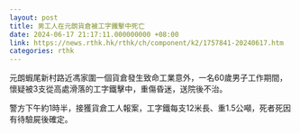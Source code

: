 ```yaml
---
layout: post
title: 男工人在元朗貨倉被工字鐵擊中死亡
date: 2024-06-17 21:17:11.000000000 +08:00
link: https://news.rthk.hk/rthk/ch/component/k2/1757841-20240617.htm
categories: rthk
---
```


元朗蝦尾新村路近馮家圍一個貨倉發生致命工業意外，一名60歲男子工作期間，懷疑被3支從高處滑落的工字鐵擊中，重傷昏迷，送院後不治。

警方下午約1時半，接獲貨倉工人報案，工字鐵每支12米長、重1.5公噸，死者死因有待驗屍後確定。
